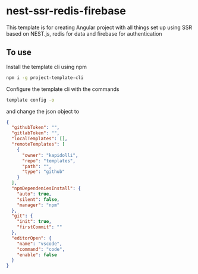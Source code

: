 # nest-ssr-redis-firebase

This template is for creating Angular project with all things set up using SSR based on NEST.js, redis for data and firebase for authentication

## To use

Install the template cli using npm 
```bash
npm i -g project-template-cli
```
Configure the template cli with the commands
```bash
template config -o
```
and change the json object to 
```json 
{
  "githubToken": "",
  "gitlabToken": "",
  "localTemplates": [],
  "remoteTemplates": [
    {
      "owner": "kapidolli",
      "repo": "templates",
      "path": "",
      "type": "github"
    }
  ],
  "npmDependeniesInstall": {
    "auto": true,
    "silent": false,
    "manager": "npm"
  },
  "git": {
    "init": true,
    "firstCommit": ""
  },
  "editorOpen": {
    "name": "vscode",
    "command": "code",
    "enable": false
  }
}
```
